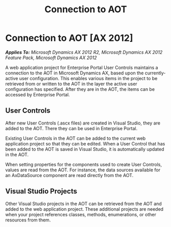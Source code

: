 ﻿---
title: Connection to AOT
TOCTitle: Connection to AOT
ms:assetid: ab3b4a5d-7751-4380-94cd-5d2eccb9e1e1
ms:mtpsurl: https://msdn.microsoft.com/en-us/library/Cc635353(v=AX.60)
ms:contentKeyID: 28119473
ms.date: 11/07/2012
mtps_version: v=AX.60
---

# Connection to AOT [AX 2012]


_**Applies To:** Microsoft Dynamics AX 2012 R2, Microsoft Dynamics AX 2012 Feature Pack, Microsoft Dynamics AX 2012_

A web application project for Enterprise Portal User Controls maintains a connection to the AOT in Microsoft Dynamics AX, based upon the currently-active user configuration. This enables various items in the project to be retrieved from or written to the AOT in the layer the active user configuration has specified. After they are in the AOT, the items can be accessed by Enterprise Portal.

## User Controls

After new User Controls (.ascx files) are created in Visual Studio, they are added to the AOT. There they can be used in Enterprise Portal.

Existing User Controls in the AOT can be added to the current web application project so that they can be edited. When a User Control that has been added to the AOT is saved in Visual Studio, it is automatically updated in the AOT.

When setting properties for the components used to create User Controls, values are read from the AOT. For instance, the data sources available for an AxDataSource component are read directly from the AOT.

## Visual Studio Projects

Other Visual Studio projects in the AOT can be retrieved from the AOT and added to the web application project. These additional projects are needed when your project references classes, methods, enumerations, or other resources from them.

